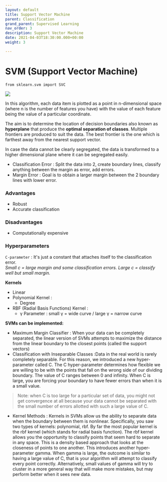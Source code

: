 ```yaml
---
layout: default
title: Support Vector Machine
parent: Classification
grand_parent: Supervised Learning
nav_order: 3
description: Support Vector Machine
date: 2021-04-03T18:30:00.000+00:00
weight: 3

---
```

# SVM (Support Vector Machine)

    from sklearn.svm import SVC

![](https://do2blehelix.github.io/the-ml-handbook/images/classifiers/svm_main.png)

In this algorithm, each data item is plotted as a point in n-dimensional space (where n is the number of features you have) with the value of each feature being the value of a particular coordinate.

The aim is to determine the location of decision boundaries also known as **hyperplane** that produce the **optimal separation of classes**. Multiple frontiers are produced to suit the data. The best frontier is the one which is farthest away from the nearest support vector.

In case the data cannot be clearly segregated, the data is transformed to a higher dimensional plane where it can be segregated easily.

* Classification Error : Split the data into 2, create boundary lines, classify anything between the margin as error, add errors.
* Margin Error : Goal is to obtain a larger margin between the 2 boundary lines with lower error.

### Advantages

* Robust
* Accurate classification

### Disadvantages

* Computationally expensive

### Hyperparameters

`C-parameter` : It's just a constant that attaches itself to the classification error.  
_Small c = large margin and some classification errors. Large c = classify well but small margin._

**Kernels**

* Linear
* Polynomial Kernel :
  * Degree
* RBF (Radial Basis Functions) Kernel :
  * γ Parameter : small γ = wide curve / large γ = narrow curve

**SVMs can be implemented:**

* Maximum Margin Classifier : When your data can be completely separated, the linear version of SVMs attempts to maximize the distance from the linear boundary to the closest points (called the support vectors)
* Classification with Inseparable Classes :Data in the real world is rarely completely separable. For this reason, we introduced a new hyper-parameter called C. The C hyper-parameter determines how flexible we are willing to be with the points that fall on the wrong side of our dividing boundary. The value of C ranges between 0 and infinity. When C is large, you are forcing your boundary to have fewer errors than when it is a small value.

> Note: when C is too large for a particular set of data, you might not get convergence at all because your data cannot be separated with the small number of errors allotted with such a large value of C.

* Kernel Methods : Kernels in SVMs allow us the ability to separate data when the boundary between them is nonlinear. Specifically, you saw two types of kernels: polynomial, rbf. By far the most popular kernel is the rbf kernel (which stands for radial basis function). The rbf kernel allows you the opportunity to classify points that seem hard to separate in any space. This is a density based approach that looks at the closeness of points to one another. This introduces another hyper-parameter gamma. When gamma is large, the outcome is similar to having a large value of C, that is your algorithm will attempt to classify every point correctly. Alternatively, small values of gamma will try to cluster in a more general way that will make more mistakes, but may perform better when it sees new data.